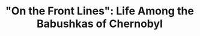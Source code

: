---
title:  '"On the Front Lines": Life Among the Babushkas of Chernobyl'
category: ['people']
classes: ['embed','iframe','arcgis']
excerpt: "Who are the babushkas of Chernobyl? Why have they chosen this life?"
description: "This project discusses the people who still call the Exclusion Zone home: the babushkas of Chernobyl. What motivated them to return? How do they live in this strange environment? And what effects does the Zone's radiation continue to have on their health?"
header: 
    # overlay_image: assets/images/lehr.jpg
    teaser: assets/images/lehr.jpg
contributors:
    - name: Jonathan Lehr
      bio: "'23 is a prospective History major from Baltimore, Maryland."
embed:
    type: arcgis
    id: 1vnuK
    url: https://arcg.is/1vnuK
course: 'RUSS043 Chernobyl: Nuclear Naratives and the Environment, Swarthmore College, Spring 2020'
---